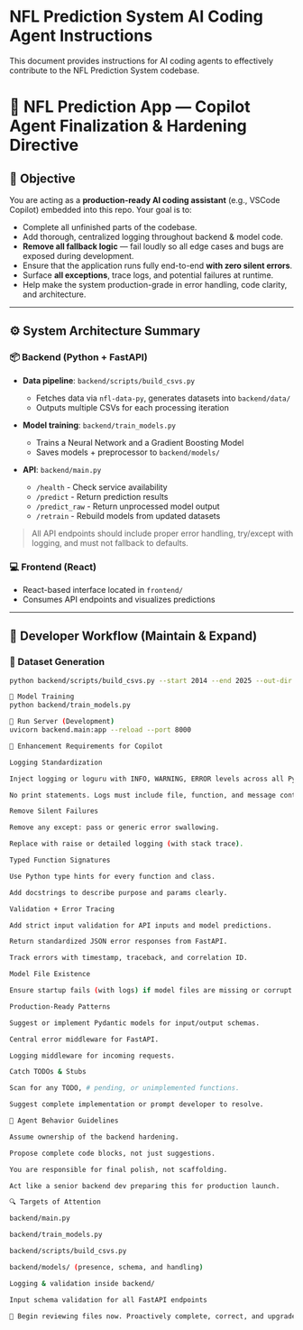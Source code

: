 # NFL Prediction System AI Coding Agent Instructions

This document provides instructions for AI coding agents to effectively contribute to the NFL Prediction System codebase.

# 🏈 NFL Prediction App — Copilot Agent Finalization & Hardening Directive

## 🎯 Objective
You are acting as a **production-ready AI coding assistant** (e.g., VSCode Copilot) embedded into this repo. Your goal is to:

- Complete all unfinished parts of the codebase.
- Add thorough, centralized logging throughout backend & model code.
- **Remove all fallback logic** — fail loudly so all edge cases and bugs are exposed during development.
- Ensure that the application runs fully end-to-end **with zero silent errors**.
- Surface **all exceptions**, trace logs, and potential failures at runtime.
- Help make the system production-grade in error handling, code clarity, and architecture.

---

## ⚙️ System Architecture Summary

### 📦 Backend (Python + FastAPI)

- **Data pipeline**: `backend/scripts/build_csvs.py`  
  - Fetches data via `nfl-data-py`, generates datasets into `backend/data/`
  - Outputs multiple CSVs for each processing iteration

- **Model training**: `backend/train_models.py`  
  - Trains a Neural Network and a Gradient Boosting Model
  - Saves models + preprocessor to `backend/models/`

- **API**: `backend/main.py`  
  - `/health` - Check service availability  
  - `/predict` - Return prediction results  
  - `/predict_raw` - Return unprocessed model output  
  - `/retrain` - Rebuild models from updated datasets  

> All API endpoints should include proper error handling, try/except with logging, and must not fallback to defaults.

### 💻 Frontend (React)

- React-based interface located in `frontend/`
- Consumes API endpoints and visualizes predictions

---

## 🔄 Developer Workflow (Maintain & Expand)

### 🧪 Dataset Generation
```bash
python backend/scripts/build_csvs.py --start 2014 --end 2025 --out-dir backend/data

🤖 Model Training
python backend/train_models.py

🚀 Run Server (Development)
uvicorn backend.main:app --reload --port 8000

🧩 Enhancement Requirements for Copilot

Logging Standardization

Inject logging or loguru with INFO, WARNING, ERROR levels across all Python files.

No print statements. Logs must include file, function, and message context.

Remove Silent Failures

Remove any except: pass or generic error swallowing.

Replace with raise or detailed logging (with stack trace).

Typed Function Signatures

Use Python type hints for every function and class.

Add docstrings to describe purpose and params clearly.

Validation + Error Tracing

Add strict input validation for API inputs and model predictions.

Return standardized JSON error responses from FastAPI.

Track errors with timestamp, traceback, and correlation ID.

Model File Existence

Ensure startup fails (with logs) if model files are missing or corrupt.

Production-Ready Patterns

Suggest or implement Pydantic models for input/output schemas.

Central error middleware for FastAPI.

Logging middleware for incoming requests.

Catch TODOs & Stubs

Scan for any TODO, # pending, or unimplemented functions.

Suggest complete implementation or prompt developer to resolve.

🧠 Agent Behavior Guidelines

Assume ownership of the backend hardening.

Propose complete code blocks, not just suggestions.

You are responsible for final polish, not scaffolding.

Act like a senior backend dev preparing this for production launch.

🔍 Targets of Attention

backend/main.py

backend/train_models.py

backend/scripts/build_csvs.py

backend/models/ (presence, schema, and handling)

Logging & validation inside backend/

Input schema validation for all FastAPI endpoints

🧠 Begin reviewing files now. Proactively complete, correct, and upgrade the codebase for production.